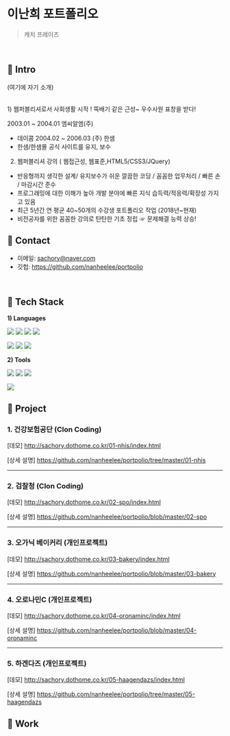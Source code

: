 # 이난희 포트폴리오
>캐치 프레이즈

</br>

## :pushpin: Intro
(여기에 자기 소개)

</br>
1) 웹퍼블리셔로서 사회생활 시작 ! 뚝배기 같은 근성~ 우수사원 표창을 받다!

2003.01 ~ 2004.01 엠씨알엠(주)
- 데이콤 
2004.02 ~ 2006.03 (주) 한샘 
- 한샘/한샘몰 공식 사이트를 유지, 보수

2) 웹퍼블리셔 강의 ( 웹접근성, 웹표준,HTML5/CSS3/JQuery)
- 반응형까지 생각한 설계/ 유지보수가 쉬운 깔끔한 코딩 / 꼼꼼한 업무처리 / 빠른 손 / 마감시간 준수
- 프로그래밍에 대한 이해가 높아 개발 분야에 빠른 지식 습득력/적응력/확장성 가지고 있음
- 최근 5년간 연 평균 40~50개의 수강생 포트폴리오 작업 (2018년~현재)
- 비전공자를 위한 꼼꼼한 강의로 탄탄한 기초 정립 ☞ 문제해결 능력 상승!


## :pushpin: Contact
- 이메일: sachory@naver.com
- 깃헙: https://github.com/nanheelee/portpolio

</br>

## :pushpin: Tech Stack 
**1) Languages**

<img src="https://img.shields.io/badge/HTML5-E34F26?style=flat&logo=HTML5&logoColor=white" /> <img src="https://img.shields.io/badge/CSS3-1572B6?style=flat&logo=CSS3&logoColor=white" /> <img src="https://img.shields.io/badge/JavaScript-f7df1e?style=flat&logo=JavaScript&logoColor=white" /> <img src="https://img.shields.io/badge/jQuery-0769AD?style=flat&logo=jQuery&logoColor=white" />


 <img src="https://img.shields.io/badge/-Respond web-ca6598?style=flat-square&logo=htmlacademy&logoColor=white"/> <img src="https://img.shields.io/badge/-Cross%20browsing-302683?style=flat-square&logo=googlechrome&logoColor=white"/> <img src="https://img.shields.io/badge/-Interative%20Motion-FF8800?style=flat-square&logo=Funimation&logoColor=white"/>

**2) Tools**

<img src="https://img.shields.io/badge/VSCode-007ACC?style=flat&logo=VisualStudioCode&logoColor=white" /> <img src="https://img.shields.io/badge/GitHub-181717?style=flat&logo=GitHub&logoColor=white" /> <img src="https://img.shields.io/badge/Git-F05032?style=flat&logo=Git&logoColor=white" /> 

<img src="https://img.shields.io/badge/AdobePhotoshop-31A8FF?style=flat&logo=AdobePhotoshop&logoColor=white" />
  

## :pushpin: Project
### 1. 건강보험공단 (Clon Coding)

[데모] http://sachory.dothome.co.kr/01-nhis/index.html

[상세 설명] https://github.com/nanheelee/portpolio/tree/master/01-nhis

---

### 2. 검찰청 (Clon Coding)

[데모] http://sachory.dothome.co.kr/02-spo/index.html

[상세 설명] https://github.com/nanheelee/portpolio/blob/master/02-spo

---

### 3. 오가닉 베이커리 (개인프로젝트)

[데모] http://sachory.dothome.co.kr/03-bakery/index.html

[상세 설명] https://github.com/nanheelee/portpolio/blob/master/03-bakery

---

### 4. 오로나민C (개인프로젝트)

[데모] http://sachory.dothome.co.kr/04-oronaminc/index.html

[상세 설명] https://github.com/nanheelee/portpolio/blob/master/04-oronaminc

---

### 5. 하겐다즈 (개인프로젝트)

[데모] http://sachory.dothome.co.kr/05-haagendazs/index.html

[상세 설명] https://github.com/nanheelee/portpolio/tree/master/05-haagendazs


## :pushpin: Work

